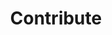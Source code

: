 ---
# metadata # 
title: Contribute
description: Contribute to our open source code and documentation.
date: 
# taxonomy #
tags: 
series:
seriesPart:
weight: 15
--- 